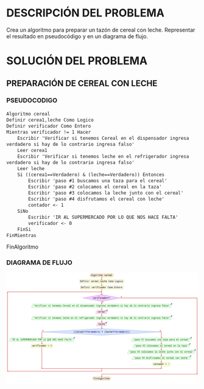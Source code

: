 # DESCRIPCIÓN DEL PROBLEMA

Crea un algoritmo para preparar un tazón de cereal con leche. Representar el resultado en pseudocódigo y en un diagrama de flujo.


# SOLUCIÓN DEL PROBLEMA

## PREPARACIÓN DE CEREAL CON LECHE

### PSEUDOCODIGO
    Algoritmo cereal
	Definir cerea1,leche Como Logico
	Definir verificador Como Entero
	Mientras verificador != 1 Hacer
		Escribir 'Verificar si tenemos Cereal en el dispensador ingresa verdadero si hay de lo contrario ingresa falso'
		Leer cerea1
		Escribir 'Verificar si tenemos leche en el refrigerador ingresa verdadero si hay de lo contrario ingresa falso'
		Leer leche
		Si ((cerea1==Verdadero) & (leche==Verdadero)) Entonces
			Escribir 'paso #1 buscamos una taza para el cereal'
			Escribir 'paso #2 colocamos el cereal en la taza'
			Escribir 'paso #3 colocamos la leche junto con el cereal'
			Escribir 'paso #4 disfrutamos el cereal con leche'
			contador <- 1
		SiNo
			Escribir 'IR AL SUPERMERCADO POR LO QUE NOS HACE FALTA'
			verificador <- 0
		FinSi
	FinMientras
FinAlgoritmo

### DIAGRAMA DE FLUJO

![DIAGRAMA DE FLUJO CEREAL CON LECHE](https://github.com/mikerazor5786/Challenges_Core-Code_Miguel-Tellez/blob/162291530bd96e23542591e56b866e30f423dd7d/contenido/semana_2/imagenes2/df_cereal.png)

